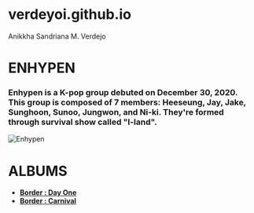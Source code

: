 # verdeyoi.github.io
Anikkha Sandriana M. Verdejo
# **ENHYPEN**
### Enhypen is a K-pop group debuted on December 30, 2020. This group is composed of 7 members: Heeseung, Jay, Jake, Sunghoon, Sunoo, Jungwon, and Ni-ki. They're formed through survival show called "I-land". 
![Enhypen](https://tse1.mm.bing.net/th?id=OIP.T0KIuAw3QwwD5hHUGjK2pQHaFm&pid=Api&P=0&h=180)
# **ALBUMS**
- [**Border : Day One**](https://open.spotify.com/album/3YxF7jTnpdNepWbO42f8lH?si=qsn7zmUUQliFsjPWsMmyIQ)
- [**Border : Carnival**](https://open.spotify.com/album/4LGYBcRsteiXjcPD4QQvxv?si=s85iETCFTEer7WnkyCjCzg)
